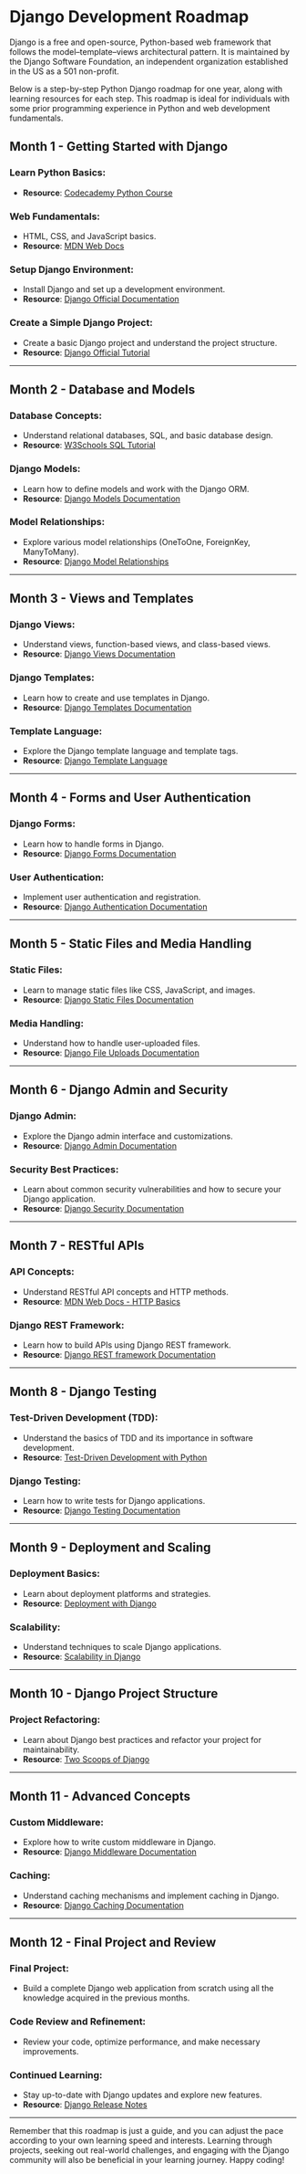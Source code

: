 # Django Development Roadmap

Django is a free and open-source, Python-based web framework that follows the model–template–views architectural pattern. It is maintained by the Django Software Foundation, an independent organization established in the US as a 501 non-profit.

Below is a step-by-step Python Django roadmap for one year, along with learning resources for each step. This roadmap is ideal for individuals with some prior programming experience in Python and web development fundamentals.

## Month 1 - Getting Started with Django

### Learn Python Basics:
- **Resource**: [Codecademy Python Course](https://www.codecademy.com/learn/learn-python)

### Web Fundamentals:
- HTML, CSS, and JavaScript basics.
- **Resource**: [MDN Web Docs](https://developer.mozilla.org/en-US/docs/Learn)

### Setup Django Environment:
- Install Django and set up a development environment.
- **Resource**: [Django Official Documentation](https://docs.djangoproject.com/en/stable/)

### Create a Simple Django Project:
- Create a basic Django project and understand the project structure.
- **Resource**: [Django Official Tutorial](https://docs.djangoproject.com/en/stable/intro/tutorial01/)

---

## Month 2 - Database and Models

### Database Concepts:
- Understand relational databases, SQL, and basic database design.
- **Resource**: [W3Schools SQL Tutorial](https://www.w3schools.com/sql/)

### Django Models:
- Learn how to define models and work with the Django ORM.
- **Resource**: [Django Models Documentation](https://docs.djangoproject.com/en/stable/topics/db/models/)

### Model Relationships:
- Explore various model relationships (OneToOne, ForeignKey, ManyToMany).
- **Resource**: [Django Model Relationships](https://docs.djangoproject.com/en/stable/topics/db/examples/)

---

## Month 3 - Views and Templates

### Django Views:
- Understand views, function-based views, and class-based views.
- **Resource**: [Django Views Documentation](https://docs.djangoproject.com/en/stable/topics/http/views/)

### Django Templates:
- Learn how to create and use templates in Django.
- **Resource**: [Django Templates Documentation](https://docs.djangoproject.com/en/stable/topics/templates/)

### Template Language:
- Explore the Django template language and template tags.
- **Resource**: [Django Template Language](https://docs.djangoproject.com/en/stable/topics/templates/#the-django-template-language)

---

## Month 4 - Forms and User Authentication

### Django Forms:
- Learn how to handle forms in Django.
- **Resource**: [Django Forms Documentation](https://docs.djangoproject.com/en/stable/topics/forms/)

### User Authentication:
- Implement user authentication and registration.
- **Resource**: [Django Authentication Documentation](https://docs.djangoproject.com/en/stable/topics/auth/)

---

## Month 5 - Static Files and Media Handling

### Static Files:
- Learn to manage static files like CSS, JavaScript, and images.
- **Resource**: [Django Static Files Documentation](https://docs.djangoproject.com/en/stable/howto/static-files/)

### Media Handling:
- Understand how to handle user-uploaded files.
- **Resource**: [Django File Uploads Documentation](https://docs.djangoproject.com/en/stable/topics/http/file-uploads/)

---

## Month 6 - Django Admin and Security

### Django Admin:
- Explore the Django admin interface and customizations.
- **Resource**: [Django Admin Documentation](https://docs.djangoproject.com/en/stable/ref/contrib/admin/)

### Security Best Practices:
- Learn about common security vulnerabilities and how to secure your Django application.
- **Resource**: [Django Security Documentation](https://docs.djangoproject.com/en/stable/topics/security/)

---

## Month 7 - RESTful APIs

### API Concepts:
- Understand RESTful API concepts and HTTP methods.
- **Resource**: [MDN Web Docs - HTTP Basics](https://developer.mozilla.org/en-US/docs/Web/HTTP/Basics_of_HTTP)

### Django REST Framework:
- Learn how to build APIs using Django REST framework.
- **Resource**: [Django REST framework Documentation](https://www.django-rest-framework.org/)

---

## Month 8 - Django Testing

### Test-Driven Development (TDD):
- Understand the basics of TDD and its importance in software development.
- **Resource**: [Test-Driven Development with Python](https://www.obeythetestinggoat.com/)

### Django Testing:
- Learn how to write tests for Django applications.
- **Resource**: [Django Testing Documentation](https://docs.djangoproject.com/en/stable/topics/testing/)

---

## Month 9 - Deployment and Scaling

### Deployment Basics:
- Learn about deployment platforms and strategies.
- **Resource**: [Deployment with Django](https://djangobook.com/deploying-django/)

### Scalability:
- Understand techniques to scale Django applications.
- **Resource**: [Scalability in Django](https://djangobook.com/scaling-django/)

---

## Month 10 - Django Project Structure

### Project Refactoring:
- Learn about Django best practices and refactor your project for maintainability.
- **Resource**: [Two Scoops of Django](https://www.twoscoopspress.com/products/two-scoops-of-django-3-x)

---

## Month 11 - Advanced Concepts

### Custom Middleware:
- Explore how to write custom middleware in Django.
- **Resource**: [Django Middleware Documentation](https://docs.djangoproject.com/en/stable/topics/http/middleware/)

### Caching:
- Understand caching mechanisms and implement caching in Django.
- **Resource**: [Django Caching Documentation](https://docs.djangoproject.com/en/stable/topics/cache/)

---

## Month 12 - Final Project and Review

### Final Project:
- Build a complete Django web application from scratch using all the knowledge acquired in the previous months.

### Code Review and Refinement:
- Review your code, optimize performance, and make necessary improvements.

### Continued Learning:
- Stay up-to-date with Django updates and explore new features.
- **Resource**: [Django Release Notes](https://docs.djangoproject.com/en/stable/releases/)

---

Remember that this roadmap is just a guide, and you can adjust the pace according to your own learning speed and interests. Learning through projects, seeking out real-world challenges, and engaging with the Django community will also be beneficial in your learning journey. Happy coding!
